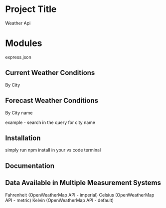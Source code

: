 
# Project Title

Weather Api

# Modules

express.json


## Current Weather Conditions
By City

## Forecast Weather Conditions
By City name

example - search in the query for city name 



## Installation

simply run npm install in your vs code terminal
    
## Documentation

## Data Available in Multiple Measurement Systems
Fahrenheit (OpenWeatherMap API - imperial)
Celsius (OpenWeatherMap API - metric)
Kelvin (OpenWeatherMap API - default)


